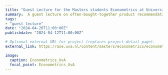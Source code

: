 ```yaml
---
title: "Guest Lecture for the Masters students Econometrics at University of Amsterdam"
summary:  A guest lecture on often-bought-together product recommendations.
tags:
- "guest lecture"
date: "2024-04-26T11:00:00Z"
publishdate: "2024-04-12T11:00:00Z"

# Optional external URL for project (replaces project detail page).
external_link: https://ase.uva.nl/content/masters/econometrics/econometrics.html

image:
  caption: Econometrics_UvA
  focal_point: Econometrics_UvA
---
```

